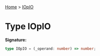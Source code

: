 [Home](../index.md) &gt; [IOpIO](./iopio.md)

# Type IOpIO


<b>Signature:</b>

```typescript
type IOpIO = (_operand: number) => number;
```
